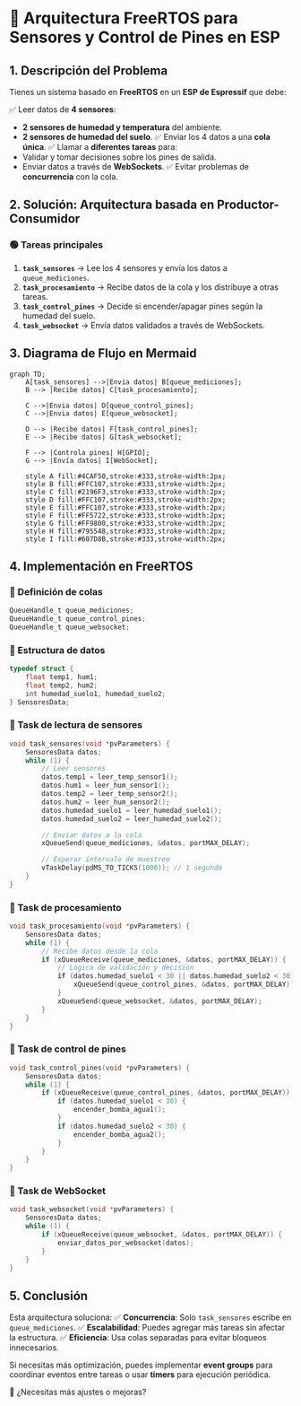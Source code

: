 # 📌 Arquitectura FreeRTOS para Sensores y Control de Pines en ESP

## **1. Descripción del Problema**
Tienes un sistema basado en **FreeRTOS** en un **ESP de Espressif** que debe:

✅ Leer datos de **4 sensores**:
   - **2 sensores de humedad y temperatura** del ambiente.
   - **2 sensores de humedad del suelo**.
✅ Enviar los 4 datos a una **cola única**.
✅ Llamar a **diferentes tareas** para:
   - Validar y tomar decisiones sobre los pines de salida.
   - Enviar datos a través de **WebSockets**.
✅ Evitar problemas de **concurrencia** con la cola.

## **2. Solución: Arquitectura basada en Productor-Consumidor**
### 🟢 **Tareas principales**
1. **`task_sensores`** → Lee los 4 sensores y envía los datos a `queue_mediciones`.
2. **`task_procesamiento`** → Recibe datos de la cola y los distribuye a otras tareas.
3. **`task_control_pines`** → Decide si encender/apagar pines según la humedad del suelo.
4. **`task_websocket`** → Envía datos validados a través de WebSockets.

## **3. Diagrama de Flujo en Mermaid**
```mermaid
graph TD;
    A[task_sensores] -->|Envia datos| B[queue_mediciones];
    B --> |Recibe datos| C[task_procesamiento];
    
    C -->|Envia datos| D[queue_control_pines];
    C -->|Envia datos| E[queue_websocket];

    D --> |Recibe datos| F[task_control_pines];
    E --> |Recibe datos| G[task_websocket];

    F --> |Controla pines| H[GPIO];
    G --> |Envía datos| I[WebSocket];
    
    style A fill:#4CAF50,stroke:#333,stroke-width:2px;
    style B fill:#FFC107,stroke:#333,stroke-width:2px;
    style C fill:#2196F3,stroke:#333,stroke-width:2px;
    style D fill:#FFC107,stroke:#333,stroke-width:2px;
    style E fill:#FFC107,stroke:#333,stroke-width:2px;
    style F fill:#FF5722,stroke:#333,stroke-width:2px;
    style G fill:#FF9800,stroke:#333,stroke-width:2px;
    style H fill:#795548,stroke:#333,stroke-width:2px;
    style I fill:#607D8B,stroke:#333,stroke-width:2px;
```

## **4. Implementación en FreeRTOS**

### **📌 Definición de colas**
```c
QueueHandle_t queue_mediciones;
QueueHandle_t queue_control_pines;
QueueHandle_t queue_websocket;
```

### **📌 Estructura de datos**
```c
typedef struct {
    float temp1, hum1;
    float temp2, hum2;
    int humedad_suelo1, humedad_suelo2;
} SensoresData;
```

### **📌 Task de lectura de sensores**
```c
void task_sensores(void *pvParameters) {
    SensoresData datos;
    while (1) {
        // Leer sensores
        datos.temp1 = leer_temp_sensor1();
        datos.hum1 = leer_hum_sensor1();
        datos.temp2 = leer_temp_sensor2();
        datos.hum2 = leer_hum_sensor2();
        datos.humedad_suelo1 = leer_humedad_suelo1();
        datos.humedad_suelo2 = leer_humedad_suelo2();

        // Enviar datos a la cola
        xQueueSend(queue_mediciones, &datos, portMAX_DELAY);

        // Esperar intervalo de muestreo
        vTaskDelay(pdMS_TO_TICKS(1000)); // 1 segundo
    }
}
```

### **📌 Task de procesamiento**
```c
void task_procesamiento(void *pvParameters) {
    SensoresData datos;
    while (1) {
        // Recibe datos desde la cola
        if (xQueueReceive(queue_mediciones, &datos, portMAX_DELAY)) {
            // Lógica de validación y decisión
            if (datos.humedad_suelo1 < 30 || datos.humedad_suelo2 < 30) {
                xQueueSend(queue_control_pines, &datos, portMAX_DELAY);
            }
            xQueueSend(queue_websocket, &datos, portMAX_DELAY);
        }
    }
}
```

### **📌 Task de control de pines**
```c
void task_control_pines(void *pvParameters) {
    SensoresData datos;
    while (1) {
        if (xQueueReceive(queue_control_pines, &datos, portMAX_DELAY)) {
            if (datos.humedad_suelo1 < 30) {
                encender_bomba_agua1();
            }
            if (datos.humedad_suelo2 < 30) {
                encender_bomba_agua2();
            }
        }
    }
}
```

### **📌 Task de WebSocket**
```c
void task_websocket(void *pvParameters) {
    SensoresData datos;
    while (1) {
        if (xQueueReceive(queue_websocket, &datos, portMAX_DELAY)) {
            enviar_datos_por_websocket(datos);
        }
    }
}
```

## **5. Conclusión**
Esta arquitectura soluciona:
✅ **Concurrencia**: Solo `task_sensores` escribe en `queue_mediciones`.
✅ **Escalabilidad**: Puedes agregar más tareas sin afectar la estructura.
✅ **Eficiencia**: Usa colas separadas para evitar bloqueos innecesarios.

Si necesitas más optimización, puedes implementar **event groups** para coordinar eventos entre tareas o usar **timers** para ejecución periódica.

🚀 ¿Necesitas más ajustes o mejoras?

